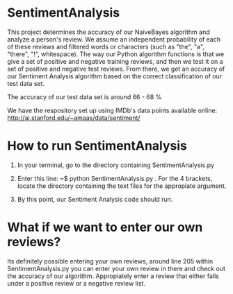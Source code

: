 # SentimentAnalysis

This project determines the accuracy of our NaiveBayes algorithm and analyze a person's review. We assume an independent probability of each of these reviews and filtered words or characters (such as "the", "a", "there", "!", whitespace). The way our Python algorithm functions is that we give a set of positive and negative training reviews, and then we test it on a set of positive and negative test reviews. From there, we get an accuracy of our Sentiment Analysis algorithm based on the correct classification of our test data set.

The accuracy of our test data set is around 66 - 68 %

We have the respository set up using IMDb's data points available online: http://ai.stanford.edu/~amaas/data/sentiment/

# How to run SentimentAnalysis

1. In your terminal, go to the directory containing SentimentAnalysis.py

2. Enter this line: ~$ python SentimentAnalysis.py <train positive reviews> <train negative reviews> <test positive reviews> <test negative reviews>. For the 4 brackets, locate the directory containing the text files for the appropiate argument.

3. By this point, our Sentiment Analysis code should run.

# What if we want to enter our own reviews?

Its definitely possible entering your own reviews, around line 205 within SentimentAnalysis.py you can enter your own review in there and check out the accuracy of our algorithm. Appropiately enter a review that either falls under a positive review or a negative review list.
